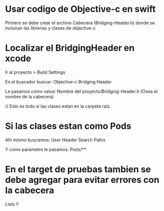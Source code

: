 # Usar codigo de Objective-c en swift

Primero se debe crear el archivo Cabecera (Bridging-Header.h) donde se incluiran las librerias y clases de objective-c 

# Localizar el BridgingHeader en xcode

Ir al proyecto > Build Settings

En el buscador buscar: Objective-c Bridging Header 

Le pasamos como value: Nombre del proyecto/Bridging-Header.h (Osea el nombre de la cabecera)

// Esto es todo si las clases estan en la carpeta raiz.

# Si las clases estan como Pods

Ahi mismo buscamos: User Header Search Paths

Y como parametro le pasamos: Pods/**

# En el target de pruebas tambien se debe agregar para evitar errores con la cabecera

<blockquote class="imgur-embed-pub" lang="en" data-id="a/SRUnkjk"><a href="//imgur.com/SRUnkjk"></a></blockquote><script async src="//s.imgur.com/min/embed.js" charset="utf-8"></script>

Listo !!
